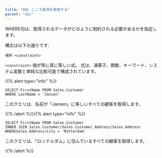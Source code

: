 ```yaml
---
title: "OQL ここで条項を使用する"
parent: "oql"
---
```



WHERE句は、取得されるデータがどのように制約される必要があるかを指定します。

構文は以下の通りです:

```
場所 <constraint>
```

`<constraint>` 値が常に真に等しい式。 式は、演算子、関数、キーワード、システム変数と単純な比較可能で構成されています。

{{% alert type="info" %}}

```
SELECT FirstName FROM Sales.Customer
WHERE LastName = 'Jansen'
```

このクエリは、名前が「Jansen」に等しいすべての顧客を取得します。

{{% /alert %}}{{% alert type="info" %}}

```
SELECT FirstName FROM Sales.Customer
INNER JOIN Sales.Customer/Sales.Customer_Address/Sales.Address
WHERESales.Address/City = 'Rotterdam'
```

このクエリは、「ロッテルダム」に住んでいるすべての顧客を取得します。

{{% /alert %}}
